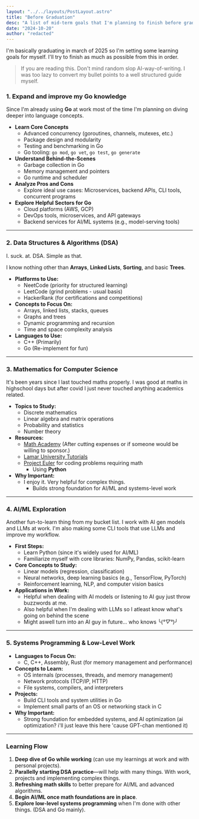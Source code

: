 ```yaml
---
layout: "../../layouts/PostLayout.astro"
title: "Before Graduation"
desc: "A list of mid-term goals that I'm planning to finish before graduating."
date: "2024-10-20"
author: "redacted"
---
```


I'm basically graduating in march of 2025 so I'm setting some learning goals for myself. I'll try to finish as much as possible from this in order.

> If you are reading this. Don't mind random slop AI-way-of-writing. I was too lazy to convert my bullet points to a well structured guide myself.

### 1. **Expand and improve my Go knowledge**

Since I'm already using **Go** at work most of the time I'm planning on diving deeper into language concepts.

- **Learn Core Concepts**
  - Advanced concurrency (goroutines, channels, mutexes, etc.)
  - Package design and modularity
  - Testing and benchmarking in Go
  - Go tooling: `go mod`, `go vet`, `go test`, `go generate`
- **Understand Behind-the-Scenes**
  - Garbage collection in Go
  - Memory management and pointers
  - Go runtime and scheduler
- **Analyze Pros and Cons**
  - Explore ideal use cases: Microservices, backend APIs, CLI tools, concurrent programs
- **Explore Helpful Sectors for Go**
  - Cloud platforms (AWS, GCP)
  - DevOps tools, microservices, and API gateways
  - Backend services for AI/ML systems (e.g., model-serving tools)

---

### 2. **Data Structures & Algorithms (DSA)**

I. suck. at. DSA. Simple as that.

I know nothing other than **Arrays**, **Linked Lists**, **Sorting**, and basic **Trees**.

- **Platforms to Use:**
  - NeetCode (priority for structured learning)
  - LeetCode (grind problems - usual basis)
  - HackerRank (for certifications and competitions)
- **Concepts to Focus On:**
  - Arrays, linked lists, stacks, queues
  - Graphs and trees
  - Dynamic programming and recursion
  - Time and space complexity analysis
- **Languages to Use:**
  - C++ (Primarily)
  - Go (Re-implement for fun)

---

### 3. **Mathematics for Computer Science**

It's been years since I last touched maths properly. I was good at maths in highschool days but after covid I just never touched anything academics related.

- **Topics to Study:**
  - Discrete mathematics
  - Linear algebra and matrix operations
  - Probability and statistics
  - Number theory
- **Resources:**
  - [Math Academy](https://www.mathacademy.com/) (After cutting expenses or if someone would be willing to sponsor.)
  - [Lamar University Tutorials](https://tutorial.math.lamar.edu/)
  - [Project Euler](https://projecteuler.net/archives) for coding problems requiring math
    - Using **Python**
- **Why Important:**
  - I enjoy it. Very helpful for complex things.
    - Builds strong foundation for AI/ML and systems-level work

---

### 4. **AI/ML Exploration**

Another fun-to-learn thing from my bucket list. I work with AI gen models and LLMs at work. I'm also making some CLI tools that use LLMs and improve my workflow.

- **First Steps:**
  - Learn Python (since it's widely used for AI/ML)
  - Familiarize myself with core libraries: NumPy, Pandas, scikit-learn
- **Core Concepts to Study:**
  - Linear models (regression, classification)
  - Neural networks, deep learning basics (e.g., TensorFlow, PyTorch)
  - Reinforcement learning, NLP, and computer vision basics
- **Applications in Work:**
  - Helpful when dealing with AI models or listening to AI guy just throw buzzwords at me.
  - Also helpful when I'm dealing with LLMs so I atleast know what's going on behind the scene
  - Might aswell turn into an AI guy in future... who knows ╰(_°▽°_)╯

---

### 5. **Systems Programming & Low-Level Work**

- **Languages to Focus On:**
  - C, C++, Assembly, Rust (for memory management and performance)
- **Concepts to Learn:**
  - OS internals (processes, threads, and memory management)
  - Network protocols (TCP/IP, HTTP)
  - File systems, compilers, and interpreters
- **Projects:**
  - Build CLI tools and system utilities in Go
  - Implement small parts of an OS or networking stack in C
- **Why Important:**
  - Strong foundation for embedded systems, and AI optimization (ai optimization? i'll just leave this here 'cause GPT-chan mentioned it)

---

### **Learning Flow**

1. **Deep dive of Go while working** (can use my learnings at work and with personal projects).
2. **Parallelly starting DSA practice**—will help with many things. With work, projects and implementing complex things.
3. **Refreshing math skills** to better prepare for AI/ML and advanced algorithms.
4. **Begin AI/ML once math foundations are in place**.
5. **Explore low-level systems programming** when I'm done with other things. (DSA and Go mainly).
